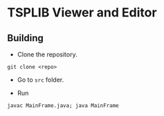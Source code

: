 # TSPLIB Viewer and Editor

## Building
- Clone the repository.
```
git clone <repo>
```

- Go to `src` folder.

- Run
```
javac MainFrame.java; java MainFrame
```

